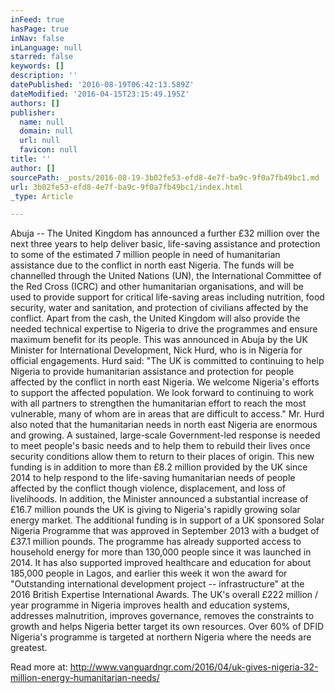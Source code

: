 ```yaml
---
inFeed: true
hasPage: true
inNav: false
inLanguage: null
starred: false
keywords: []
description: ''
datePublished: '2016-08-19T06:42:13.589Z'
dateModified: '2016-04-15T23:15:49.195Z'
authors: []
publisher:
  name: null
  domain: null
  url: null
  favicon: null
title: ''
author: []
sourcePath: _posts/2016-08-19-3b02fe53-efd8-4e7f-ba9c-9f0a7fb49bc1.md
url: 3b02fe53-efd8-4e7f-ba9c-9f0a7fb49bc1/index.html
_type: Article

---
```

Abuja -- The United Kingdom has announced a further £32 million over the next three years to help deliver basic, life-saving assistance and protection to some of the estimated 7 million people in need of humanitarian assistance due to the conflict in north east Nigeria. The funds will be channelled through the United Nations (UN), the International Committee of the Red Cross (ICRC) and other humanitarian organisations, and will be used to provide support for critical life-saving areas including nutrition, food security, water and sanitation, and protection of civilians affected by the conflict. Apart from the cash, the United Kingdom will also provide the needed technical expertise to Nigeria to drive the programmes and ensure maximum benefit for its people. This was announced in Abuja by the UK Minister for International Development, Nick Hurd, who is in Nigeria for official engagements. Hurd said: "The UK is committed to continuing to help Nigeria to provide humanitarian assistance and protection for people affected by the conflict in north east Nigeria. We welcome Nigeria's efforts to support the affected population. We look forward to continuing to work with all partners to strengthen the humanitarian effort to reach the most vulnerable, many of whom are in areas that are difficult to access." Mr. Hurd also noted that the humanitarian needs in north east Nigeria are enormous and growing. A sustained, large-scale Government-led response is needed to meet people's basic needs and to help them to rebuild their lives once security conditions allow them to return to their places of origin. This new funding is in addition to more than £8.2 million provided by the UK since 2014 to help respond to the life-saving humanitarian needs of people affected by the conflict though violence, displacement, and loss of livelihoods. In addition, the Minister announced a substantial increase of £16.7 million pounds the UK is giving to Nigeria's rapidly growing solar energy market. The additional funding is in support of a UK sponsored Solar Nigeria Programme that was approved in September 2013 with a budget of £37.1 million pounds. The programme has already supported access to household energy for more than 130,000 people since it was launched in 2014\. It has also supported improved healthcare and education for about 185,000 people in Lagos, and earlier this week it won the award for "Outstanding international development project -- infrastructure" at the 2016 British Expertise International Awards. The UK's overall £222 million / year programme in Nigeria improves health and education systems, addresses malnutrition, improves governance, removes the constraints to growth and helps Nigeria better target its own resources. Over 60% of DFID Nigeria's programme is targeted at northern Nigeria where the needs are greatest.

Read more at: http://www.vanguardngr.com/2016/04/uk-gives-nigeria-32-million-energy-humanitarian-needs/